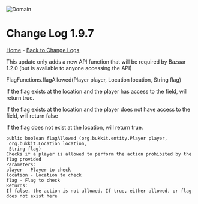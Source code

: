 ![Domain](https://torpkev.github.io/domain_docs/images/domain_alt_small.png)

# Change Log 1.9.7

[Home](https://torpkev.github.io/domain_docs) - [Back to Change Logs](https://torpkev.github.io/domain_docs/changelog)

This update only adds a new API function that will be required by Bazaar 1.2.0 (but is available to anyone accessing the API)

FlagFunctions.flagAllowed(Player player, Location location, String flag)

If the flag exists at the location and the player has access to the field, will return true.

If the flag exists at the location and the player does not have access to the field, will return false

If the flag does not exist at the location, will return true.

    public boolean flagAllowed (org.bukkit.entity.Player player,
     org.bukkit.Location location,
     String flag)
    Checks if a player is allowed to perform the action prohibited by the flag provided
    Parameters:
    player - Player to check
    location - Location to check
    flag - Flag to check
    Returns:
    If false, the action is not allowed. If true, either allowed, or flag does not exist here
    
